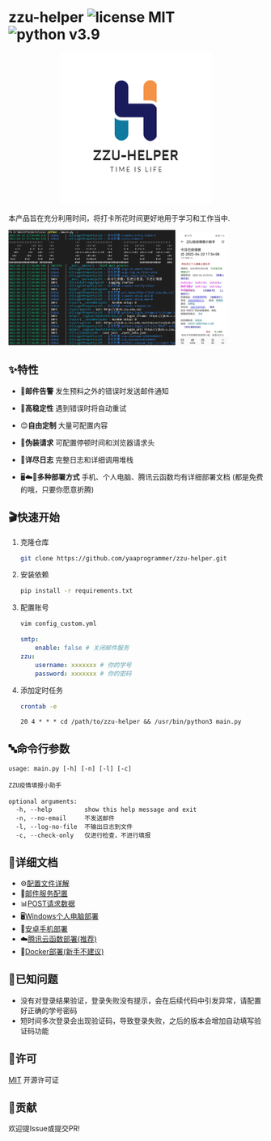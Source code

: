 # zzu-helper   ![license MIT](https://img.shields.io/badge/license-MIT-green) ![python v3.9](https://img.shields.io/badge/python-v3.9-green)

<p align="center">
  <img src="./doc/image/logo.png" alt="zzu-helper logo"/>
</p>

本产品旨在充分利用时间，将打卡所花时间更好地用于学习和工作当中.

<p float="left">
  <img src="./doc/image/readme-1.png" width="330" alt="cli演示界面"/>
  <img src="./doc/image/readme-2.jpg" width="100" alt="邮件演示"/>
</p>

## ✨特性

- 📧**邮件告警**  发生预料之外的错误时发送邮件通知

- 💪**高稳定性**  遇到错误时将自动重试

- 😊**自由定制** 大量可配置内容

- 👻**伪装请求** 可配置停顿时间和浏览器请求头

- 📜**详尽日志**  完整日志和详细调用堆栈

- 🖥️☁️📱**多种部署方式**  手机、个人电脑、腾讯云函数均有详细部署文档 (都是免费的哦，只要你愿意折腾)

## 🎬快速开始

1. 克隆仓库

    ```bash
    git clone https://github.com/yaaprogrammer/zzu-helper.git
    ```

2. 安装依赖

    ```bash
    pip install -r requirements.txt
    ```

3. 配置账号

    ```bash
    vim config_custom.yml
    ```

    ```yaml
    smtp:
        enable: false # 关闭邮件服务
    zzu:
        username: xxxxxxx # 你的学号
        password: xxxxxxx # 你的密码
    ```

4. 添加定时任务

    ```bash
    crontab -e
    ```

    ```cronie
    20 4 * * * cd /path/to/zzu-helper && /usr/bin/python3 main.py
    ```

## 🔤命令行参数

```help
usage: main.py [-h] [-n] [-l] [-c]

ZZU疫情填报小助手

optional arguments:
  -h, --help         show this help message and exit
  -n, --no-email     不发送邮件
  -l, --log-no-file  不输出日志到文件
  -c, --check-only   仅进行检查，不进行填报
```

## 📘详细文档

- ⚙️[配置文件详解](./doc/config.md)
- 📧[邮件服务配置](./doc/mail-settings.md)
- 📊[POST请求数据](./doc/data.md)
- 🖥️[Windows个人电脑部署](./doc/windows-deployment.md)
- 📱[安卓手机部署](./doc/android-deployment.md)
- ☁️[腾讯云函数部署(推荐)](./doc/tencent-cloud-function-deployment.md)
- 🐋[Docker部署(新手不建议)](./doc/docker-deployment.md)

## 💬已知问题

- 没有对登录结果验证，登录失败没有提示，会在后续代码中引发异常，请配置好正确的学号密码
- 短时间多次登录会出现验证码，导致登录失败，之后的版本会增加自动填写验证码功能

## 📝许可

[MIT](./LICENSE) 开源许可证

## 🧍贡献

欢迎提Issue或提交PR!
